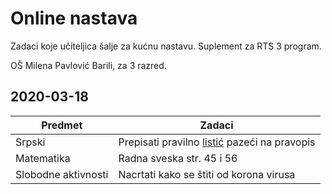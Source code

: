 # Online nastava 

Zadaci koje učiteljica šalje za kućnu nastavu. Suplement za RTS 3 program.

OŠ Milena Pavlović Barili, za 3 razred.

## 2020-03-18 

|       Predmet       |                                    Zadaci                                    |
| ------------------- | ---------------------------------------------------------------------------- |
| Srpski              | Prepisati pravilno [listić](https://raw.githubusercontent.com/majkinetor/online-nastava/master/materijal/jadransko_more.jpg) pazeći na pravopis |
| Matematika          | Radna sveska str. 45 i 56                                                    |
| Slobodne aktivnosti | Nacrtati kako se štiti od korona virusa                                      |
